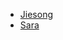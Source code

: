 * [Jiesong](https://blog.naver.com/billieonair)
* [Sara](https://sarahblinkingbeeping.substack.com/)